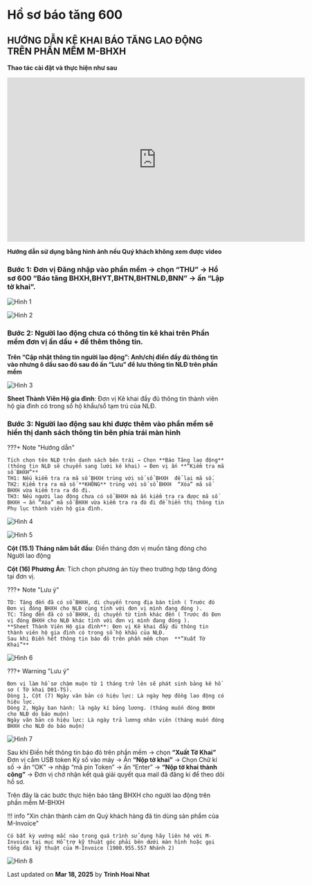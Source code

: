 # **Hồ sơ báo tăng 600**

## **HƯỚNG DẪN KÊ KHAI BÁO TĂNG LAO ĐỘNG TRÊN PHẦN MỀM M-BHXH**

**Thao tác cài đặt và thực hiện như sau**

<iframe style="width: 43rem; height: 380px" src="https://www.youtube.com/embed/KITTewMpozI?si=N-d4VaTRh2fApM6L" title="YouTube video player" frameborder="0" allow="accelerometer; autoplay; clipboard-write; encrypted-media; gyroscope; picture-in-picture; web-share" referrerpolicy="strict-origin-when-cross-origin" allowfullscreen></iframe>

**Hướng dẫn sử dụng bằng hình ảnh nếu Quý khách không xem được video**

### Bước 1: Đơn vị Đăng nhập vào phần mềm → chọn “THU” → Hồ sơ 600 “Báo tăng BHXH,BHYT,BHTN,BHTNLĐ,BNN” → ấn “Lập tờ khai”.

![Hình 1](../../assets/images/mBHXH/ho-so-bao-tang_1.png)

![Hình 2](../../assets/images/mBHXH/ho-so-bao-tang_2.png)

### Bước 2: Người lao động chưa có thông tin kê khai trên Phần mềm đơn vị ấn dấu + để thêm thông tin.

**Trên “Cập nhật thông tin người lao động”: Anh/chị điền đầy đủ thông tin vào nhưng ô dấu sao đỏ sau đó ấn “Lưu” để lưu thông tin NLĐ trên phần mềm**

![Hình 3](../../assets/images/mBHXH/ho-so-bao-tang_3.png)

**Sheet Thành Viên Hộ gia đình**: Đơn vị Kê khai đầy đủ thông tin thành viên hộ gia đình có trong sổ hộ khẩu/sổ tạm trú của NLĐ.

### Bước 3: Người lao động sau khi được thêm vào phần mềm sẽ hiển thị danh sách thông tin bên phía trái màn hình

???+ Note "Hướng dẫn"

    Tích chọn tên NLĐ trên danh sách bên trái → Chọn **Báo Tăng lao động** (thông tin NLĐ sẽ chuyển sang lưới kê khai) → Đơn vị ấn **“Kiểm tra mã số BHXH”**
    TH1: Nếu kiểm tra ra mã số BHXH trùng với số sổ BHXH  để lại mã số.
    TH2: Kiểm tra ra mã số **KHÔNG** trùng với số sổ BHXH  “Xóa” mã số BHXH vừa kiểm tra ra đó đi.
    TH3: Nếu người lao động chưa có sổ BHXH mà ấn kiểm tra ra được mã số BHXH → ấn “Xóa” mã số BHXH vừa kiểm tra ra đó đi để hiển thị thông tin Phụ lục thành viên hộ gia đình.

![Hình 4](../../assets/images/mBHXH/ho-so-bao-tang_4.png)

![Hình 5](../../assets/images/mBHXH/ho-so-bao-tang_5.png)

**Cột (15.1) Tháng năm bắt đầu**: Điền tháng đơn vị muốn tăng đóng cho Người lao động

**Cột (16) Phương Án**: Tích chọn phương án tùy theo trường hợp tăng đóng tại đơn vị.

???+ Note "Lưu ý"

    TD: Tăng đến đã có sổ BHXH, di chuyển trong địa bàn tỉnh ( Trước đó Đơn vị đóng BHXH cho NLĐ cùng tỉnh với đơn vị mình đang đóng ).
    TC: Tăng đến đã có sổ BHXH, di chuyển từ tỉnh khác đến ( Trước đó Đơn vị đóng BHXH cho NLĐ khác tỉnh với đơn vị mình đang đóng ).
    **Sheet Thành Viên Hộ gia đình**: Đơn vị Kê khai đầy đủ thông tin thành viên hộ gia đình có trong sổ hộ khẩu của NLĐ.
    Sau khi Điền hết thông tin báo đỏ trên phần mềm chọn  **“Xuất Tờ Khai”**

![Hình 6](../../assets/images/mBHXH/ho-so-bao-tang_6.png)

???+ Warning "Lưu ý"

    Đơn vị làm hồ sơ chậm muộn từ 1 tháng trở lên sẽ phát sinh bảng kê hồ sơ ( Tờ khai D01-TS).
    Dòng 1, Cột (7) Ngày văn bản có hiệu lực: Là ngày hợp đồng lao động có hiệu lực.
    Dòng 2, Ngày ban hành: là ngày kí bảng lương. (tháng muốn đóng BHXH cho NLĐ do báo muộn)
    Ngày văn bản có hiệu lực: Là ngày trả lương nhân viên (tháng muốn đóng BHXH cho NLĐ do báo muộn)

![Hình 7](../../assets/images/mBHXH/ho-so-bao-tang_7.png)

Sau khi Điền hết thông tin báo đỏ trên phần mềm → chọn **“Xuất Tờ Khai”**
Đơn vị cắm USB token Ký số vào máy → Ấn **“Nộp tờ khai”** → Chọn Chữ kí số → ấn “OK” → nhập “mã pin Token” → ấn “Enter” → **“Nộp tờ khai thành công”** → Đơn vị chờ nhận kết quả giải quyết qua mail đã đăng kí để theo dõi hồ sơ.

Trên đây là các bước thực hiện báo tăng BHXH cho người lao động trên phần mềm M-BHXH

!!! info "Xin chân thành cảm ơn Quý khách hàng đã tin dùng sản phẩm của M-Invoice"

    Có bất kỳ vướng mắc nào trong quá trình sử dụng hãy liên hệ với M-Invoice tại mục Hỗ trợ kỹ thuật góc phải bên dưới màn hình hoặc gọi tổng đài kỹ thuật của M-Invoice (1900.955.557 Nhánh 2)

![Hình 8](../../assets/images/mBHXH/hotro.png)




<div class="last-updated">Last updated on <strong>Mar 18, 2025</strong> by <strong>Trinh Hoai Nhat</strong></div>
